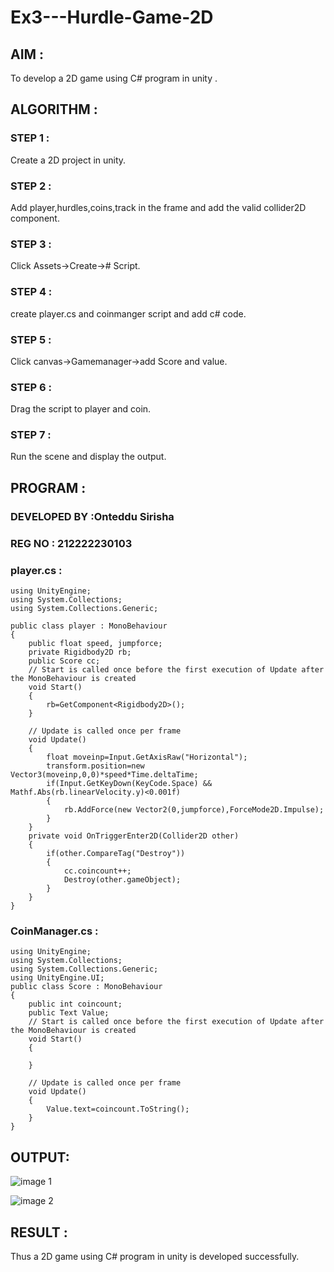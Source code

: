 # Ex3---Hurdle-Game-2D

## AIM :

To develop a 2D game using C# program in unity .

## ALGORITHM :

### STEP 1 :

Create a 2D project in unity.

### STEP 2 :

Add player,hurdles,coins,track in the frame and add the valid collider2D component.

### STEP 3 :

Click Assets->Create-># Script.

### STEP 4 :

create player.cs and coinmanger script and add c# code.

### STEP 5 :

Click canvas->Gamemanager->add Score and value.

### STEP 6 :

Drag the script to player and coin.

### STEP 7 :

Run the scene and display the output.

## PROGRAM :

### DEVELOPED BY :Onteddu Sirisha
### REG NO : 212222230103

### player.cs :
```
using UnityEngine;
using System.Collections;
using System.Collections.Generic;

public class player : MonoBehaviour
{
    public float speed, jumpforce;
    private Rigidbody2D rb;
    public Score cc;
    // Start is called once before the first execution of Update after the MonoBehaviour is created
    void Start()
    {
        rb=GetComponent<Rigidbody2D>();
    }

    // Update is called once per frame
    void Update()
    {
        float moveinp=Input.GetAxisRaw("Horizontal");
        transform.position=new Vector3(moveinp,0,0)*speed*Time.deltaTime;
        if(Input.GetKeyDown(KeyCode.Space) && Mathf.Abs(rb.linearVelocity.y)<0.001f)
        {
            rb.AddForce(new Vector2(0,jumpforce),ForceMode2D.Impulse);
        }
    }
    private void OnTriggerEnter2D(Collider2D other)
    {
        if(other.CompareTag("Destroy"))
        {
            cc.coincount++;
            Destroy(other.gameObject);
        }
    }
}

```
### CoinManager.cs :
```
using UnityEngine;
using System.Collections;
using System.Collections.Generic;
using UnityEngine.UI;
public class Score : MonoBehaviour
{
    public int coincount;
    public Text Value;
    // Start is called once before the first execution of Update after the MonoBehaviour is created
    void Start()
    {
        
    }

    // Update is called once per frame
    void Update()
    {
        Value.text=coincount.ToString();
    }
}

```



## OUTPUT:
![image 1](https://github.com/user-attachments/assets/cec02145-e83c-465d-909e-ae8639227355)

![image 2](https://github.com/user-attachments/assets/ebb0c6b7-0d94-4ba9-ab24-ccd348b7a607)


## RESULT :

Thus a 2D game using C# program in unity is developed successfully.
